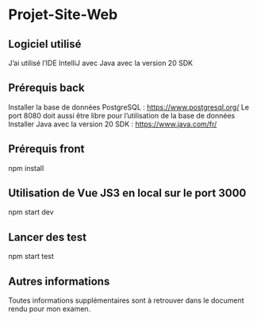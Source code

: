 # Projet-Site-Web

## Logiciel utilisé
  J’ai utilisé l’IDE IntelliJ  avec Java avec la version 20 SDK

## Prérequis back
  Installer la base de données PostgreSQL : https://www.postgresql.org/
  Le port 8080 doit aussi être libre pour l’utilisation de la base de données
  Installer Java avec la version 20 SDK : https://www.java.com/fr/

## Prérequis front
  npm install
 
## Utilisation de Vue JS3 en local sur le port 3000
  npm start dev

## Lancer des test
  npm start test
 
## Autres informations
  Toutes informations supplémentaires sont à retrouver dans le document rendu pour mon examen.
